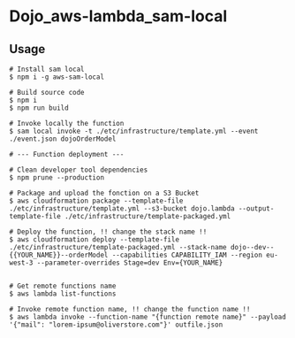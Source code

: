 # Dojo_aws-lambda_sam-local

## Usage

    # Install sam local
    $ npm i -g aws-sam-local
    
    # Build source code
    $ npm i
    $ npm run build    
    
    # Invoke locally the function
    $ sam local invoke -t ./etc/infrastructure/template.yml --event ./event.json dojoOrderModel
    
    # --- Function deployment ---
    
    # Clean developer tool dependencies
    $ npm prune --production
    
    # Package and upload the fonction on a S3 Bucket
    $ aws cloudformation package --template-file ./etc/infrastructure/template.yml --s3-bucket dojo.lambda --output-template-file ./etc/infrastructure/template-packaged.yml
    
    # Deploy the function, !! change the stack name !!
    $ aws cloudformation deploy --template-file ./etc/infrastructure/template-packaged.yml --stack-name dojo--dev--{{YOUR_NAME}}--orderModel --capabilities CAPABILITY_IAM --region eu-west-3 --parameter-overrides Stage=dev Env={YOUR_NAME}

    
    # Get remote functions name
    $ aws lambda list-functions
    
    # Invoke remote function name, !! change the function name !!
    $ aws lambda invoke --function-name "{function remote name}" --payload '{"mail": "lorem-ipsum@oliverstore.com"}' outfile.json
